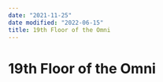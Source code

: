 ```yaml
---
date: "2021-11-25"
date modified: "2022-06-15"
title: 19th Floor of the Omni
---
```


# 19th Floor of the Omni
